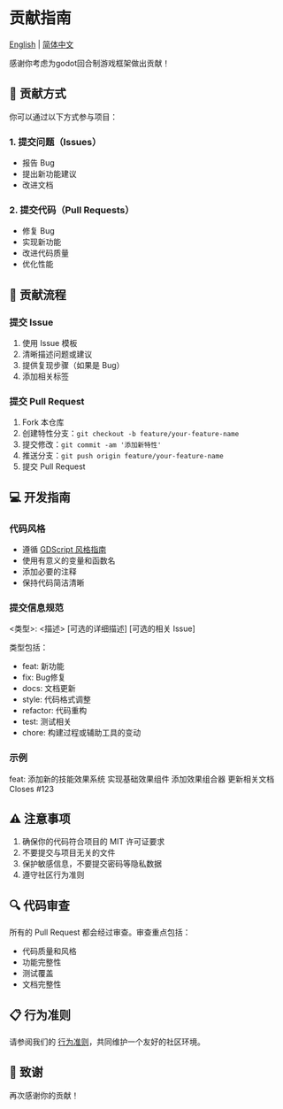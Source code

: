 # 贡献指南

[English](CONTRIBUTING.md) | [简体中文](CONTRIBUTING.CN.md)

感谢你考虑为godot回合制游戏框架做出贡献！

## 🌟 贡献方式

你可以通过以下方式参与项目：

### 1. 提交问题（Issues）

- 报告 Bug
- 提出新功能建议
- 改进文档

### 2. 提交代码（Pull Requests）

- 修复 Bug
- 实现新功能
- 改进代码质量
- 优化性能

## 📝 贡献流程

### 提交 Issue

1. 使用 Issue 模板
2. 清晰描述问题或建议
3. 提供复现步骤（如果是 Bug）
4. 添加相关标签

### 提交 Pull Request

1. Fork 本仓库
2. 创建特性分支：`git checkout -b feature/your-feature-name`
3. 提交修改：`git commit -am '添加新特性'`
4. 推送分支：`git push origin feature/your-feature-name`
5. 提交 Pull Request

## 💻 开发指南

### 代码风格

- 遵循 [GDScript 风格指南](https://docs.godotengine.org/en/stable/tutorials/scripting/gdscript/gdscript_styleguide.html)
- 使用有意义的变量和函数名
- 添加必要的注释
- 保持代码简洁清晰

### 提交信息规范

<类型>: <描述>
[可选的详细描述]
[可选的相关 Issue]

类型包括：

- feat: 新功能
- fix: Bug修复
- docs: 文档更新
- style: 代码格式调整
- refactor: 代码重构
- test: 测试相关
- chore: 构建过程或辅助工具的变动

### 示例

feat: 添加新的技能效果系统
实现基础效果组件
添加效果组合器
更新相关文档
Closes #123

## ⚠️ 注意事项

1. 确保你的代码符合项目的 MIT 许可证要求
2. 不要提交与项目无关的文件
3. 保护敏感信息，不要提交密码等隐私数据
4. 遵守社区行为准则

## 🔍 代码审查

所有的 Pull Request 都会经过审查。审查重点包括：

- 代码质量和风格
- 功能完整性
- 测试覆盖
- 文档完整性

## 📋 行为准则

请参阅我们的 [行为准则](CODE_OF_CONDUCT.CN.md)，共同维护一个友好的社区环境。

## 🙏 致谢

再次感谢你的贡献！
